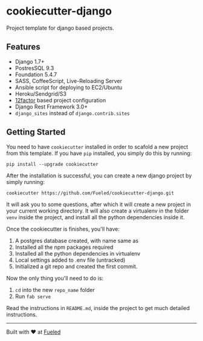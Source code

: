 cookiecutter-django
====================

Project template for django based projects.

## Features

* Django 1.7+
* PostresSQL 9.3
* Foundation 5.4.7
* SASS, CoffeeScript, Live-Reloading Server
* Ansible script for deploying to EC2/Ubuntu
* Heroku/Sendgrid/S3
* [12factor][12factor] based project configuration
* Django Rest Framework 3.0+
* `django_sites` instead of `django.contrib.sites`

[mkdocs]: http://www.mkdocs.org/
[12factor]: http://12factor.net

## Getting Started

You need to have `cookiecutter` installed in order to scafold a new project from this template. If you have `pip` installed, you simply do this by running:

    pip install --upgrade cookiecutter

After the installation is successful, you can create a new django project by simply running:

    cookiecutter https://github.com/Fueled/cookiecutter-django.git

It will ask you to some questions, after which it will create a new project in your current working directory. It will also create a virtualenv in the folder `venv` inside the project, and install all the python dependencies inside it.

Once the cookiecutter is finishes, you'll have:

1. A postgres database created, with name same as
2. Installed all the npm packages required
3. Installed all the python dependencies in virtualenv
4. Local settings added to .env file (untracked)
5. Initialized a git repo and created the first commit.

Now the only thing you'll need to do is:

1. `cd` into the new `repo_name` folder
2. Run `fab serve`

Read the instructions in `README.md`, inside the project to get much detailed instructions.

--------

Built with ♥ at [Fueled](http://fueled.com)
